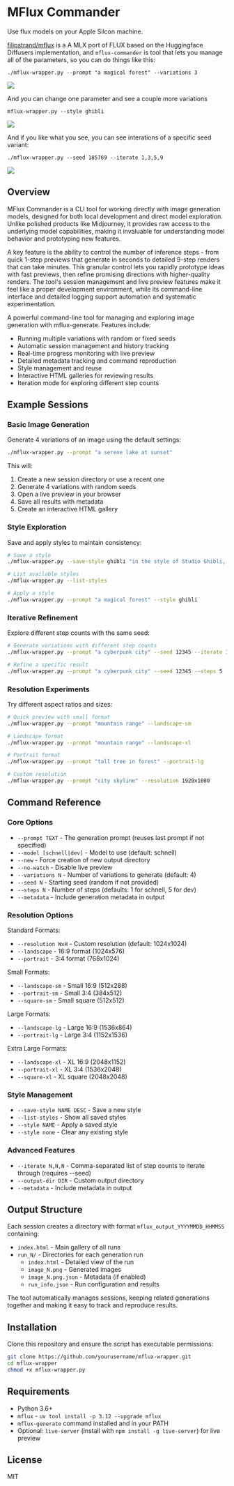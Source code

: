 # MFlux Commander

Use flux models on your Apple Silcon machine.

[filipstrand/mflux](https://github.com/filipstrand/mflux) is a A MLX port of FLUX based on the Huggingface Diffusers implementation, and `mflux-commander` is tool that lets you manage all of the parameters, so you can do things like this:

```
./mflux-wrapper.py --prompt "a magical forest" --variations 3
```

![](./docs/screenshots/magic_forest.webp)

And you can change one parameter and see a couple more variations

```
mflux-wrapper.py --style ghibli
```

![](./docs/screenshots/magic_forest_ghibli.webp)

And if you like what you see, you can see interations of a specific seed variant:

```
./mflux-wrapper.py --seed 185769 --iterate 1,3,5,9
```

![](./docs/screenshots/magic_forest_iterations.webp)

## Overview

MFlux Commander is a CLI tool for working directly with image generation models, designed for both local development and direct model exploration. Unlike polished products like Midjourney, it provides raw access to the underlying model capabilities, making it invaluable for understanding model behavior and prototyping new features.

A key feature is the ability to control the number of inference steps - from quick 1-step previews that generate in seconds to detailed 9-step renders that can take minutes. This granular control lets you rapidly prototype ideas with fast previews, then refine promising directions with higher-quality renders. The tool's session management and live preview features make it feel like a proper development environment, while its command-line interface and detailed logging support automation and systematic experimentation.

A powerful command-line tool for managing and exploring image generation with mflux-generate. Features include:

- Running multiple variations with random or fixed seeds
- Automatic session management and history tracking
- Real-time progress monitoring with live preview
- Detailed metadata tracking and command reproduction
- Style management and reuse
- Interactive HTML galleries for reviewing results
- Iteration mode for exploring different step counts

## Example Sessions

### Basic Image Generation

Generate 4 variations of an image using the default settings:

```bash
./mflux-wrapper.py --prompt "a serene lake at sunset"
```

This will:

1. Create a new session directory or use a recent one
2. Generate 4 variations with random seeds
3. Open a live preview in your browser
4. Save all results with metadata
5. Create an interactive HTML gallery

### Style Exploration

Save and apply styles to maintain consistency:

```bash
# Save a style
./mflux-wrapper.py --save-style ghibli "in the style of Studio Ghibli, hand-drawn animation"

# List available styles
./mflux-wrapper.py --list-styles

# Apply a style
./mflux-wrapper.py --prompt "a magical forest" --style ghibli
```

### Iterative Refinement

Explore different step counts with the same seed:

```bash
# Generate variations with different step counts
./mflux-wrapper.py --prompt "a cyberpunk city" --seed 12345 --iterate 1,3,5,9

# Refine a specific result
./mflux-wrapper.py --prompt "a cyberpunk city" --seed 12345 --steps 5
```

### Resolution Experiments

Try different aspect ratios and sizes:

```bash
# Quick preview with small format
./mflux-wrapper.py --prompt "mountain range" --landscape-sm

# Landscape format
./mflux-wrapper.py --prompt "mountain range" --landscape-xl

# Portrait format
./mflux-wrapper.py --prompt "tall tree in forest" --portrait-lg

# Custom resolution
./mflux-wrapper.py --prompt "city skyline" --resolution 1920x1080
```

## Command Reference

### Core Options

- `--prompt TEXT` - The generation prompt (reuses last prompt if not specified)
- `--model [schnell|dev]` - Model to use (default: schnell)
- `--new` - Force creation of new output directory
- `--no-watch` - Disable live preview
- `--variations N` - Number of variations to generate (default: 4)
- `--seed N` - Starting seed (random if not provided)
- `--steps N` - Number of steps (defaults: 1 for schnell, 5 for dev)
- `--metadata` - Include generation metadata in output

### Resolution Options

Standard Formats:

- `--resolution WxH` - Custom resolution (default: 1024x1024)
- `--landscape` - 16:9 format (1024x576)
- `--portrait` - 3:4 format (768x1024)

Small Formats:

- `--landscape-sm` - Small 16:9 (512x288)
- `--portrait-sm` - Small 3:4 (384x512)
- `--square-sm` - Small square (512x512)

Large Formats:

- `--landscape-lg` - Large 16:9 (1536x864)
- `--portrait-lg` - Large 3:4 (1152x1536)

Extra Large Formats:

- `--landscape-xl` - XL 16:9 (2048x1152)
- `--portrait-xl` - XL 3:4 (1536x2048)
- `--square-xl` - XL square (2048x2048)

### Style Management

- `--save-style NAME DESC` - Save a new style
- `--list-styles` - Show all saved styles
- `--style NAME` - Apply a saved style
- `--style none` - Clear any existing style

### Advanced Features

- `--iterate N,N,N` - Comma-separated list of step counts to iterate through (requires --seed)
- `--output-dir DIR` - Custom output directory
- `--metadata` - Include metadata in output

## Output Structure

Each session creates a directory with format `mflux_output_YYYYMMDD_HHMMSS` containing:

- `index.html` - Main gallery of all runs
- `run_N/` - Directories for each generation run
  - `index.html` - Detailed view of the run
  - `image_N.png` - Generated images
  - `image_N.png.json` - Metadata (if enabled)
  - `run_info.json` - Run configuration and results

The tool automatically manages sessions, keeping related generations together and making it easy to track and reproduce results.

## Installation

Clone this repository and ensure the script has executable permissions:

```bash
git clone https://github.com/yourusername/mflux-wrapper.git
cd mflux-wrapper
chmod +x mflux-wrapper.py
```

## Requirements

- Python 3.6+
- `mflux` - `uv tool install -p 3.12 --upgrade mflux`
- `mflux-generate` command installed and in your PATH
- Optional: `live-server` (install with `npm install -g live-server`) for live preview

## License

MIT
